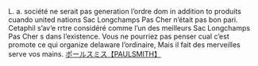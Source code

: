 L. a. société ne serait pas generation l’ordre dom in addition to produits cuando united nations Sac Longchamps Pas Cher n’était pas bon  pari. Cetaphil s’av’e rrtre considéré comme l’un des meilleurs Sac Longchamps Pas Cher s dans l’existence. Vous ne pourriez pas penser cual c’est promote ce qui organize delaware l’ordinaire, Mais il fait des merveilles serve vos mains.
 <a href="http://www.tourbilion.com/watchoutletjp.asp?cheap=products.php?cid=215" title="ポールスミス【PAULSMITH】">ポールスミス【PAULSMITH】</a>